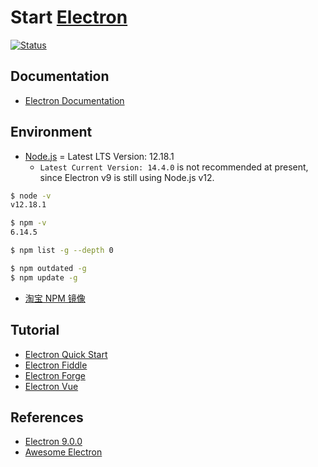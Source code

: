 # Start [Electron]

[Electron]: https://www.electronjs.org/

[![Status](https://img.shields.io/badge/Electron-9.0.5-brightgreen)](https://github.com/electron/electron)

## Documentation

* [Electron Documentation](https://www.electronjs.org/docs)

## Environment

* [Node.js](https://nodejs.org/en/download/) = Latest LTS Version: 12.18.1
  * `Latest Current Version: 14.4.0` is not recommended at present, since Electron v9 is still using Node.js v12.

```bash
$ node -v
v12.18.1

$ npm -v
6.14.5

$ npm list -g --depth 0

$ npm outdated -g
$ npm update -g
```

* [淘宝 NPM 镜像](https://developer.aliyun.com/mirror/NPM)

## Tutorial

* [Electron Quick Start](docs/tutorial/1_electron-quick-start.md)
* [Electron Fiddle](docs/tutorial/2_electron-fiddle.md)
* [Electron Forge](docs/tutorial/3_electron-forge.md)
* [Electron Vue](docs/tutorial/4_electron-vue.md)

## References

* [Electron 9.0.0](https://www.electronjs.org/blog/electron-9-0)
* [Awesome Electron](https://github.com/sindresorhus/awesome-electron)
